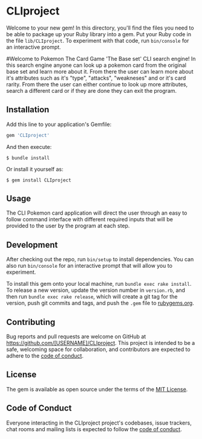 # CLIproject

Welcome to your new gem! In this directory, you'll find the files you need to be able to package up your Ruby library into a gem. Put your Ruby code in the file `lib/CLIproject`. To experiment with that code, run `bin/console` for an interactive prompt.

#Welcome to Pokemon The Card Game 'The Base set' CLI search engine!  In this search engine anyone can look up a pokemon card from the original base set and learn more about it.  From there the user can learn more about it's attributes such as it's "type", "attacks", "weakneses" and or it's card rarity.  From there the user can either continue to look up more attributes, search a different card or if they are done they can exit the program.  

## Installation

Add this line to your application's Gemfile:

```ruby
gem 'CLIproject'
```

And then execute:

    $ bundle install

Or install it yourself as:

    $ gem install CLIproject

## Usage

The CLI Pokemon card application will direct the user through an easy to follow command interface with different required inputs that will be provided to the user by the program at each step. 

## Development

After checking out the repo, run `bin/setup` to install dependencies. You can also run `bin/console` for an interactive prompt that will allow you to experiment.

To install this gem onto your local machine, run `bundle exec rake install`. To release a new version, update the version number in `version.rb`, and then run `bundle exec rake release`, which will create a git tag for the version, push git commits and tags, and push the `.gem` file to [rubygems.org](https://rubygems.org).

## Contributing

Bug reports and pull requests are welcome on GitHub at https://github.com/[USERNAME]/CLIproject. This project is intended to be a safe, welcoming space for collaboration, and contributors are expected to adhere to the [code of conduct](https://github.com/[USERNAME]/CLIproject/blob/master/CODE_OF_CONDUCT.md).


## License

The gem is available as open source under the terms of the [MIT License](https://opensource.org/licenses/MIT).

## Code of Conduct

Everyone interacting in the CLIproject project's codebases, issue trackers, chat rooms and mailing lists is expected to follow the [code of conduct](https://github.com/[USERNAME]/CLIproject/blob/master/CODE_OF_CONDUCT.md).

